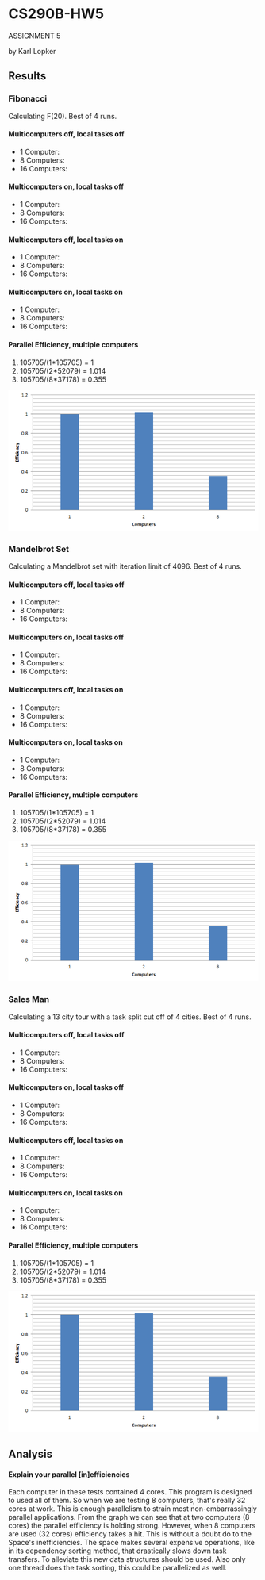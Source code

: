 CS290B-HW5
==========

ASSIGNMENT 5

by Karl Lopker

Results
-------

### Fibonacci
Calculating F(20). Best of 4 runs.

#### Multicomputers off, local tasks off
- 1 Computer:
- 8 Computers:
- 16 Computers:

#### Multicomputers on, local tasks off
- 1 Computer:
- 8 Computers:
- 16 Computers:

#### Multicomputers off, local tasks on
- 1 Computer:
- 8 Computers:
- 16 Computers:

#### Multicomputers on, local tasks on
- 1 Computer:
- 8 Computers:
- 16 Computers:

#### Parallel Efficiency, multiple computers
1. 105705/(1*105705) = 1
2. 105705/(2*52079) = 1.014
8. 105705/(8*37178) = 0.355

![TSP](tsp.PNG)

### Mandelbrot Set
Calculating a Mandelbrot set with iteration limit of 4096. Best of 4 runs.

#### Multicomputers off, local tasks off
- 1 Computer:
- 8 Computers:
- 16 Computers:

#### Multicomputers on, local tasks off
- 1 Computer:
- 8 Computers:
- 16 Computers:

#### Multicomputers off, local tasks on
- 1 Computer:
- 8 Computers:
- 16 Computers:

#### Multicomputers on, local tasks on
- 1 Computer:
- 8 Computers:
- 16 Computers:

#### Parallel Efficiency, multiple computers
1. 105705/(1*105705) = 1
2. 105705/(2*52079) = 1.014
8. 105705/(8*37178) = 0.355

![TSP](tsp.PNG)

### Sales Man
Calculating a 13 city tour with a task split cut off of 4 cities. Best of 4 runs.

#### Multicomputers off, local tasks off
- 1 Computer:
- 8 Computers:
- 16 Computers:

#### Multicomputers on, local tasks off
- 1 Computer:
- 8 Computers:
- 16 Computers:

#### Multicomputers off, local tasks on
- 1 Computer:
- 8 Computers:
- 16 Computers:

#### Multicomputers on, local tasks on
- 1 Computer:
- 8 Computers:
- 16 Computers:

#### Parallel Efficiency, multiple computers
1. 105705/(1*105705) = 1
2. 105705/(2*52079) = 1.014
8. 105705/(8*37178) = 0.355

![TSP](tsp.PNG)

Analysis
--------
#### Explain your parallel [in]efficiencies
Each computer in these tests contained 4 cores. This program is designed to used all of them. So when we are testing 8 computers, that's really 32 cores at work. This is enough parallelism to strain most non-embarrassingly parallel applications. From the graph we can see that at two computers (8 cores) the parallel efficiency is holding strong. However, when 8 computers are used (32 cores) efficiency takes a hit. This is without a doubt do to the Space's inefficiencies. The space makes several expensive operations, like in its dependency sorting method, that drastically slows down task transfers. To alleviate this new data structures should be used. Also only one thread does the task sorting, this could be parallelized as well.
